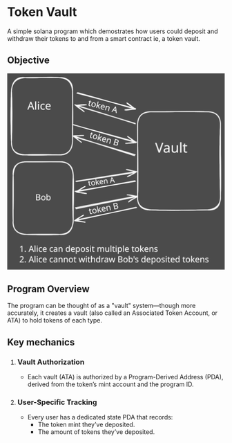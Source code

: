 # Token Vault

A simple solana program which demostrates how users could deposit and withdraw their tokens to and from a smart contract ie, a token vault.

## Objective
![Diagram](../public/token-vault.svg)

## Program Overview
The program can be thought of as a "vault" system—though more accurately, it creates a vault (also called an Associated Token Account, or ATA) to hold tokens of each type.
## Key mechanics
1. ### Vault Authorization
    - Each vault (ATA) is authorized by a Program-Derived Address (PDA), derived from the token’s mint account and the program ID.
1. ### User-Specific Tracking
    - Every user has a dedicated state PDA that records:
        * The token mint they’ve deposited.
        * The amount of tokens they’ve deposited.